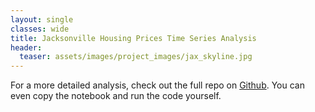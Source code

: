```yaml
---
layout: single
classes: wide
title: Jacksonville Housing Prices Time Series Analysis
header:
  teaser: assets/images/project_images/jax_skyline.jpg
---
```


For a more detailed analysis, check out the full repo on [Github](https://github.com/luke-lite/Jacksonville-Housing-Prices-Time-Series-Analysis/). You can even copy the notebook and run the code yourself.
